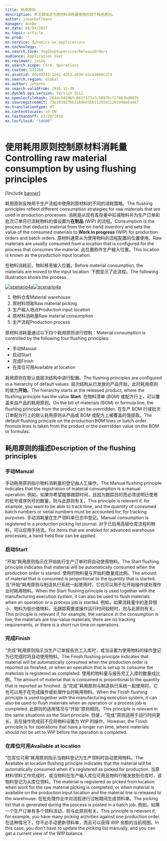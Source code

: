 ```yaml
---
title: 耗用原则
description: 本主题描述为原材料消耗量使用的四个耗用原则。
author: johanhoffmann
manager: AnnBe
ms.date: 04/04/2017
ms.topic: article
ms.prod: ''
ms.service: dynamics-ax-applications
ms.technology: ''
ms.search.form: JmgShopSupervisorReleaseOrders
audience: Application User
ms.reviewer: josaw
ms.search.scope: Core, Operations
ms.custom: 221264
ms.assetid: dde49743-1541-4353-a030-63ca3069cd7d
ms.search.region: Global
ms.author: johanho
ms.search.validFrom: 2016-11-30
ms.dyn365.ops.version: Version 1611
ms.openlocfilehash: 264dc94196fc082f373a7c5097bcf27863bd007b
ms.sourcegitcommit: 73e10192fb6318dee5bb1129591120199de6a487
ms.translationtype: HT
ms.contentlocale: zh-CN
ms.lasthandoff: 12/20/2018
ms.locfileid: "54680"
---
```

# <a name="controlling-raw-material-consumption-by-using-flushing-principles"></a><span data-ttu-id="2c660-103">使用耗用原则控制原材料消耗量</span><span class="sxs-lookup"><span data-stu-id="2c660-103">Controlling raw material consumption by using flushing principles</span></span>

[!include [banner](../includes/banner.md)]

<span data-ttu-id="2c660-104">耗用原则反映用于生产流程中使用的原材料的不同的消耗策略。</span><span class="sxs-lookup"><span data-stu-id="2c660-104">The flushing principles reflect different consumption strategies for raw materials that are used in production processes.</span></span> <span data-ttu-id="2c660-105">消耗是从现有库存量中扣减物料并为生产订单和批次订单将已消耗物料的值设置为**在制品** (WIP) 的流程。</span><span class="sxs-lookup"><span data-stu-id="2c660-105">Consumption is the process that deducts material from the on-hand inventory and sets the value of the consumed materials to **Work in progress** (WIP) for production orders and batch orders.</span></span> <span data-ttu-id="2c660-106">原材料通常从为使用物料的流程配置的位置使用。</span><span class="sxs-lookup"><span data-stu-id="2c660-106">Raw materials are usually consumed from a location that is configured for the process that consumes the material.</span></span> <span data-ttu-id="2c660-107">此位置称作生产输入位置。</span><span class="sxs-lookup"><span data-stu-id="2c660-107">This location is known as the production input location.</span></span>

<span data-ttu-id="2c660-108">在物料消耗前，物料移至输入位置。</span><span class="sxs-lookup"><span data-stu-id="2c660-108">Before material consumption, the materials are moved to the input location.</span></span> <span data-ttu-id="2c660-109">下图显示了此流程。</span><span class="sxs-lookup"><span data-stu-id="2c660-109">The following illustration shows the process.</span></span>

<span data-ttu-id="2c660-110">[![scenario4a](./media/scenario4a.png)](./media/scenario4a.png)</span><span class="sxs-lookup"><span data-stu-id="2c660-110">[![scenario4a](./media/scenario4a.png)](./media/scenario4a.png)</span></span>

1. <span data-ttu-id="2c660-111">物料仓库</span><span class="sxs-lookup"><span data-stu-id="2c660-111">Material warehouse</span></span>
2. <span data-ttu-id="2c660-112">原材料领取</span><span class="sxs-lookup"><span data-stu-id="2c660-112">Raw material picking</span></span>
3. <span data-ttu-id="2c660-113">生产输入地点</span><span class="sxs-lookup"><span data-stu-id="2c660-113">Production input location</span></span>
4. <span data-ttu-id="2c660-114">原材料消耗量</span><span class="sxs-lookup"><span data-stu-id="2c660-114">Raw material consumption</span></span>
5. <span data-ttu-id="2c660-115">生产流程</span><span class="sxs-lookup"><span data-stu-id="2c660-115">Production process</span></span>

<span data-ttu-id="2c660-116">原材料消耗量通过以下四个耗用原则进行控制：</span><span class="sxs-lookup"><span data-stu-id="2c660-116">Material consumption is controlled by the following four flushing principles:</span></span>

- <span data-ttu-id="2c660-117">手动</span><span class="sxs-lookup"><span data-stu-id="2c660-117">Manual</span></span>
- <span data-ttu-id="2c660-118">启动</span><span class="sxs-lookup"><span data-stu-id="2c660-118">Start</span></span>
- <span data-ttu-id="2c660-119">完成</span><span class="sxs-lookup"><span data-stu-id="2c660-119">Finish</span></span>
- <span data-ttu-id="2c660-120">在库位可用</span><span class="sxs-lookup"><span data-stu-id="2c660-120">Available at location</span></span>

<span data-ttu-id="2c660-121">耗用原则在默认值层次结构中进行配置。</span><span class="sxs-lookup"><span data-stu-id="2c660-121">The flushing principles are configured in a hierarchy of default values.</span></span> <span data-ttu-id="2c660-122">层次结构从已发放的产品开始，此时耗用原则的值为**开始**。</span><span class="sxs-lookup"><span data-stu-id="2c660-122">The hierarchy starts at the released product, where the flushing principle has the value **Start**.</span></span> <span data-ttu-id="2c660-123">在物料清单 (BOM) 或配方行上，可以覆盖来自产品的耗用原则。</span><span class="sxs-lookup"><span data-stu-id="2c660-123">On the bill of materials (BOM) or formula line, the flushing principle from the product can be overridden.</span></span> <span data-ttu-id="2c660-124">在生产 BOM 行或批次订单配方行上的默认耗用原则从产品或 BOM 或配方上被覆盖的值提取。</span><span class="sxs-lookup"><span data-stu-id="2c660-124">The default flushing principle on the production BOM lines or batch order formula lines is taken from the product or the overridden value on the BOM or formulas.</span></span>

## <a name="description-of-the-flushing-principles"></a><span data-ttu-id="2c660-125">耗用原则的描述</span><span class="sxs-lookup"><span data-stu-id="2c660-125">Description of the flushing principles</span></span>

### <a name="manual"></a><span data-ttu-id="2c660-126">手动</span><span class="sxs-lookup"><span data-stu-id="2c660-126">Manual</span></span>
<span data-ttu-id="2c660-127">手动耗用原则指示物料消耗量的登记由人工操作。</span><span class="sxs-lookup"><span data-stu-id="2c660-127">The Manual flushing principle indicates that the registration of material consumption is a manual operation.</span></span> <span data-ttu-id="2c660-128">例如，如果你希望能够跟踪时间，且因为跟踪目的而必须说明已使用的批号或序列号的数量，则与此原则有关。</span><span class="sxs-lookup"><span data-stu-id="2c660-128">This principle is relevant if, for example, you want to be able to track time, and the quantity of consumed batch numbers or serial numbers must be accounted for, for tracking purposes.</span></span> <span data-ttu-id="2c660-129">手动消耗量在生产领料单日志中登记。</span><span class="sxs-lookup"><span data-stu-id="2c660-129">Manual consumption is registered in a production picking list journal.</span></span> <span data-ttu-id="2c660-130">对于已启用高级仓库流程的物料，可以应用手持流。</span><span class="sxs-lookup"><span data-stu-id="2c660-130">For items that are enabled for advanced warehouse processes, a hand-held flow can be applied.</span></span>

### <a name="start"></a><span data-ttu-id="2c660-131">启动</span><span class="sxs-lookup"><span data-stu-id="2c660-131">Start</span></span>
<span data-ttu-id="2c660-132">“开始”耗用原则指示在开始执行生产订单时将自动使用物料。</span><span class="sxs-lookup"><span data-stu-id="2c660-132">The Start flushing principle indicates that material will be automatically consumed when the production order is started.</span></span> <span data-ttu-id="2c660-133">使用的物料量与开始的数量成比例。</span><span class="sxs-lookup"><span data-stu-id="2c660-133">The amount of material that is consumed is proportional to the quantity that is started.</span></span> <span data-ttu-id="2c660-134">当“开始”耗用原则与制造执行系统一起使用时，它也可以用于在开始操作或处理作业时耗用物料。</span><span class="sxs-lookup"><span data-stu-id="2c660-134">When the Start flushing principle is used together with the manufacturing execution system, it can also be used to flush materials when an operation or a process job is started.</span></span> <span data-ttu-id="2c660-135">例如，如果消耗量中的差异很小、物料为低价值物料、无跟踪需要或操作运行时间较短时，则与此原则有关。</span><span class="sxs-lookup"><span data-stu-id="2c660-135">This principle is relevant if, for example, the variance in the consumption is low, the materials are low-value materials, there are no tracking requirements, or there is a short run time on operations.</span></span> 

### <a name="finish"></a><span data-ttu-id="2c660-136">完成</span><span class="sxs-lookup"><span data-stu-id="2c660-136">Finish</span></span>
<span data-ttu-id="2c660-137">“完成”耗用原则指示当生产订单报告完工入库时，或当设置为使用物料的操作登记为已完成时将自动使用物料。</span><span class="sxs-lookup"><span data-stu-id="2c660-137">The Finish flushing principle indicates that material will be automatically consumed when the production order is reported as finished, or when an operation that is set up to consume the materials is registered as completed.</span></span> <span data-ttu-id="2c660-138">使用的物料量与报告完工入库的数量成比例。</span><span class="sxs-lookup"><span data-stu-id="2c660-138">The amount of material that is consumed is proportional to the quantity that is reported as finished.</span></span> <span data-ttu-id="2c660-139">当“完成”耗用原则与制造执行系统一起使用时，它也可以用于在完成操作或处理作业时耗用物料。</span><span class="sxs-lookup"><span data-stu-id="2c660-139">When the Finish flushing principle is used together with the manufacturing execution system, it can also be used to flush materials when an operation or a process job is completed.</span></span> <span data-ttu-id="2c660-140">此原则的适用情况与“开始”原则相同。</span><span class="sxs-lookup"><span data-stu-id="2c660-140">This principle is relevant in the same situations as the Start principle.</span></span> <span data-ttu-id="2c660-141">但是，“完成”原则适用于运行时间更长，且在操作完成前不应将物料设置为 WIP 的操作。</span><span class="sxs-lookup"><span data-stu-id="2c660-141">However, the Finish principle is for operations that have a longer run time, where materials should not be set to WIP before the operation is completed.</span></span> 

### <a name="available-at-location"></a><span data-ttu-id="2c660-142">在库位可用</span><span class="sxs-lookup"><span data-stu-id="2c660-142">Available at location</span></span>
<span data-ttu-id="2c660-143">“在库位可用”耗用原则指示当物料登记为生产领料时自动使用物料。</span><span class="sxs-lookup"><span data-stu-id="2c660-143">The Available at location flushing principle indicates that the material will be automatically consumed when it's registered as picked for production.</span></span> <span data-ttu-id="2c660-144">当原材料领料工作完成时，或当物料在生产输入库位可用且物料行被发放到仓库时，该物料登记为从库位领料。</span><span class="sxs-lookup"><span data-stu-id="2c660-144">The material is registered as picked from location when work for the raw material picking is completed, or when material is available on the production input location and the material line is released to the warehouse.</span></span> <span data-ttu-id="2c660-145">在批处理作业中对流程进行过帐期间生成领料单。</span><span class="sxs-lookup"><span data-stu-id="2c660-145">The picking list that is generated during the process is posted in a batch job.</span></span> <span data-ttu-id="2c660-146">例如，如果一个生产订单有多个领料活动，则与此原则有关。</span><span class="sxs-lookup"><span data-stu-id="2c660-146">This principle is relevant if, for example, you have many picking activities against one production order.</span></span> <span data-ttu-id="2c660-147">在这种情况下，你不必手动更新领料单，而且可以获得 WIP 余额的当前视图。</span><span class="sxs-lookup"><span data-stu-id="2c660-147">In this case, you don't have to update the picking list manually, and you can get a current view of the WIP balance.</span></span>
